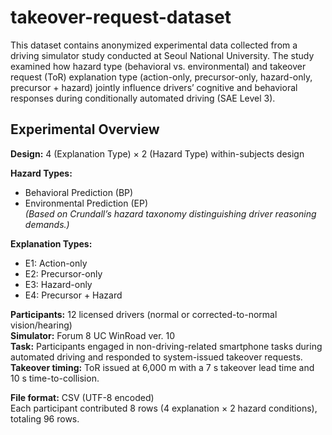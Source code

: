 # takeover-request-dataset
This dataset contains anonymized experimental data collected from a driving simulator study conducted at Seoul National University.
The study examined how hazard type (behavioral vs. environmental) and takeover request (ToR) explanation type (action-only, precursor-only, hazard-only, precursor + hazard) jointly influence drivers’ cognitive and behavioral responses during conditionally automated driving (SAE Level 3).

## Experimental Overview
**Design:** 4 (Explanation Type) × 2 (Hazard Type) within-subjects design  

**Hazard Types:**  
- Behavioral Prediction (BP)  
- Environmental Prediction (EP)  
*(Based on Crundall’s hazard taxonomy distinguishing driver reasoning demands.)*  

**Explanation Types:**  
- E1: Action-only  
- E2: Precursor-only  
- E3: Hazard-only  
- E4: Precursor + Hazard  

**Participants:** 12 licensed drivers (normal or corrected-to-normal vision/hearing)  
**Simulator:** Forum 8 UC WinRoad ver. 10  
**Task:** Participants engaged in non-driving-related smartphone tasks during automated driving and responded to system-issued takeover requests.  
**Takeover timing:** ToR issued at 6,000 m with a 7 s takeover lead time and 10 s time-to-collision.  

**File format:** CSV (UTF-8 encoded)  
Each participant contributed 8 rows (4 explanation × 2 hazard conditions), totaling 96 rows.
